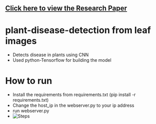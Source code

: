 ## [Click here to view the Research Paper](https://drive.google.com/file/d/1V0YOuQHO6ylMZby4rl_ToNPVDOJBxkvs/view)
# plant-disease-detection from leaf images
- Detects disease in plants using CNN 
- Used python-Tensorflow for building the model
# How to run
- Install the requirements from requirements.txt (pip install -r requirements.txt)
- Change the host_ip in the webserver.py to your ip address
- run webserver.py
- ![Steps](https://github.com/shibampokerail/plant-disease-detection-CNN/blob/main/image.png?raw=true)
